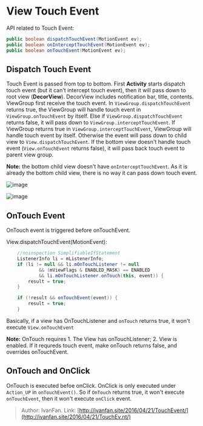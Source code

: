 # View Touch Event

API related to Touch Event:

```java
public boolean dispatchTouchEvent(MotionEvent ev);
public boolean onInterceptTouchEvent(MotionEvent ev);
public boolean onTouchEvent(MotionEvent ev);
```

## Dispatch Touch Event
Touch Event is passed from top to bottom. First **Activity** starts dispatch touch event (but it can't intercept touch event), then it will pass down to root view (**DecorView**). DecorView includes notification bar, title, contents. ViewGroup first receive the touch event. In `ViewGroup.dispatchTouchEvent` returns true, the ViewGroup will handle touch event in `ViewGroup.onTouchEvent` by itself. Else if `ViewGroup.dispatchTouchEvent` returns false, it will pass down to `ViewGroup.interceptTouchEvent`. If ViewGroup returns true in `ViewGroup.interceptTouchEvent`, ViewGroup will handle touch event by itself. Otherwise the event will pass down to child view to `View.dispatchTouchEvent`. If the bottom view doesn't handle touch event (`View.onTouchEvent` returns false), it will pass back touch event to parent view group.

**Note:** the bottom child view doesn't have `onInterceptTouchEvent`. As it is already the bottom child view, there is no way it can pass down touch event.

![image](http://qny.ivanfan.site/TouchEvent_1.jpg)

![image](http://qny.ivanfan.site/TouchEvent_2.jpg)


## OnTouch Event
OnTouch event is triggered before onTouchEvent.

View.dispatchTouchEvent(MotionEvent):
```java
    //noinspection SimplifiableIfStatement
    ListenerInfo li = mListenerInfo;
    if (li != null && li.mOnTouchListener != null
            && (mViewFlags & ENABLED_MASK) == ENABLED
            && li.mOnTouchListener.onTouch(this, event)) {
        result = true;
    }

    if (!result && onTouchEvent(event)) {
        result = true;
    }
```
Basically, if a view has OnTouchListener and `onTouch` returns true, it won't execute `View.onTouchEvent`

**Note:** OnTouch requires 1. The View has onTouchListener; 2. View is enabled. If it requreds touch event, make onTouch returns false, and overrides onTouchEvent.

## OnTouch and OnClick
OnTouch is executed befoe onClick. OnClick is only executed under `Action_UP` in `onTouchEvent()`. So if `OnTouch` returns true, it won't execute `onTouchEvent`, then it won't execute `onClick` event.


> Author: IvanFan.
> Link: [http://ivanfan.site/2016/04/21/TouchEvent/](http://ivanfan.site/2016/04/21/TouchEv.nt/)